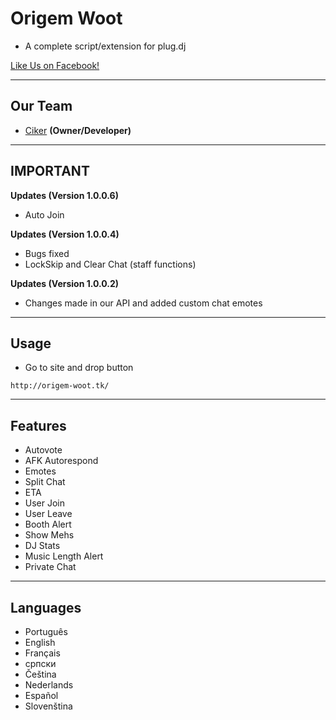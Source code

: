 # Origem Woot
- A complete script/extension for plug.dj

[Like Us on Facebook!](https://www.facebook.com/origemwootnew)


-------------
Our Team
---
 - [Ciker]() __(Owner/Developer)__

-----------------
IMPORTANT
---

__Updates (Version 1.0.0.6)__

- Auto Join


__Updates (Version 1.0.0.4)__

- Bugs fixed
- LockSkip and Clear Chat (staff functions)


__Updates (Version 1.0.0.2)__

- Changes made in our API and added custom chat emotes

-----------------
Usage
---

* Go to site and drop button

```
http://origem-woot.tk/
```

-----------------
Features
---

- Autovote
- AFK Autorespond
- Emotes
- Split Chat
- ETA
- User Join
- User Leave
- Booth Alert
- Show Mehs
- DJ Stats
- Music Length Alert
- Private Chat

-----------------
Languages
---

- Português
- English
- Français
- српски
- Čeština
- Nederlands
- Español
- Slovenština

